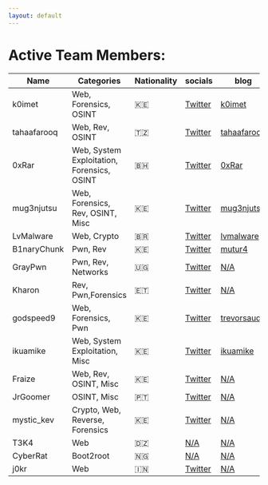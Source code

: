 ```yaml
---
layout: default
---
```


# Active Team Members:

<table class="active-members">
  <thead>
    <tr>
      <th>Name</th>
      <th>Categories</th>
      <th>Nationality</th>
      <th>socials</th>
      <th>blog</th>
    </tr>
  </thead>
  <tbody>
    <tr>
      <td>k0imet</td>
      <td>Web, Forensics, OSINT</td>
      <td> 🇰🇪 </td>
      <td><a href="https://twitter.com/k0imet_" target="_blank" rel="noopener noreferrer">Twitter</a></td>
      <td><a href="https://blog.k0imet.tech" target="_blank" rel="noopener noreferrer">k0imet</a></td>
    </tr>
    <tr>
      <td>tahaafarooq</td>
      <td>Web, Rev, OSINT</td>
      <td> 🇹🇿 </td>
      <td><a href="https://twitter.com/tahaafarooq" target="_blank" rel="noopener noreferrer">Twitter</a></td>
      <td><a href="https://hackmd.io/@tahaafarooq" target="_blank" rel="noopener noreferrer">tahaafarooq</a></td>
    </tr>
    <tr>
      <td>0xRar</td>
      <td>Web, System Exploitation, Forensics, OSINT</td>
      <td> 🇧🇭 </td>
      <td><a href="https://twitter.com/fcv9_q" target="_blank" rel="noopener noreferrer">Twitter</a></td>
      <td><a href="http://0xrar.net/blog" target="_blank" rel="noopener noreferrer">0xRar</a></td>
    </tr>
    <tr>
      <td>mug3njutsu</td>
      <td>Web, Forensics, Rev, OSINT, Misc</td>
      <td> 🇰🇪 </td>
      <td><a href="https://twitter.com/mug3njutsu" target="_blank" rel="noopener noreferrer">Twitter</a></td>
      <td><a href="https://hackmd.io/@mug3njutsu" target="_blank" rel="noopener noreferrer">mug3njutsu</a></td>
    </tr>
     <tr>
      <td>LvMalware</td>
      <td>Web, Crypto</td>
      <td> 🇧🇷 </td>
      <td><a href="https://twitter.com/lvmalware" target="_blank" rel="noopener noreferrer">Twitter</a></td>
      <td><a href="https://lvmalware.github.io" target="_blank" rel="noopener noreferrer">lvmalware</a></td>
    </tr>
    <tr>
      <td>B1naryChunk</td>
      <td>Pwn, Rev</td>
      <td> 🇰🇪 </td>
      <td><a href="https://twitter.com/BinaryChunk" target="_blank" rel="noopener noreferrer">Twitter</a></td>
      <td><a href="https://mutur4.github.io/posts/" target="_blank" rel="noopener noreferrer">mutur4</a></td>
    </tr>
    <tr>
      <td>GrayPwn</td>
      <td>Pwn, Rev, Networks</td>
      <td> 🇺🇬 </td>
      <td><a href="https://twitter.com/graypwn" target="_blank" rel="noopener noreferrer">Twitter</a></td>
      <td><a href="https://www.youtube.com/watch?v=dQw4w9WgXcQ" target="_blank" rel="noopener noreferrer">N/A</a></td>
    </tr>
    <tr>
      <td>Kharon</td>
      <td>Rev, Pwn,Forensics</td>
      <td> 🇪🇹 </td>
      <td><a href="https://twitter.com/masterSal_" target="_blank" rel="noopener noreferrer">Twitter</a></td>
      <td><a href="https://www.youtube.com/watch?v=dQw4w9WgXcQ" target="_blank" rel="noopener noreferrer">N/A</a></td>
    </tr>
    <tr>
      <td>godspeed9</td>
      <td>Web, Forensics, Pwn</td>
      <td> 🇰🇪 </td>
      <td><a href="https://twitter.com/trevorsaudi" target="_blank" rel="noopener noreferrer">Twitter</a></td>
      <td><a href="https://trevorsaudi.medium.com" target="_blank" rel="noopener noreferrer">trevorsaudi</a></td>
    </tr>
    <tr>
      <td>ikuamike</td>
      <td>Web, System Exploitation, Misc</td>
      <td> 🇰🇪 </td>
      <td><a href="https://twitter.com/ikuamike" target="_blank" rel="noopener noreferrer">Twitter</a></td>
      <td><a href="https://blog.ikuamike.io" target="_blank" rel="noopener noreferrer">ikuamike</a></td>
    </tr>
    <tr>
      <td>Fraize</td>
      <td>Web, Rev, OSINT, Misc</td>
      <td> 🇰🇪 </td>
      <td><a href="https://twitter.com/la_fraize" target="_blank" rel="noopener noreferrer">Twitter</a></td>
      <td><a href="https://www.youtube.com/watch?v=dQw4w9WgXcQ" target="_blank" rel="noopener noreferrer">N/A</a></td>
    </tr>
    <tr>
      <td>JrGoomer</td>
      <td>OSINT, Misc</td>
      <td> 🇵🇹 </td>
      <td><a href="https://twitter.com/JrGoomer" target="_blank" rel="noopener noreferrer">Twitter</a></td>
      <td><a href="https://www.youtube.com/watch?v=dQw4w9WgXcQ" target="_blank" rel="noopener noreferrer">N/A</a></td>
    </tr>
    <tr>
      <td>mystic_kev</td>
      <td>Crypto, Web, Reverse, Forensics</td>
      <td> 🇰🇪 </td>
      <td><a href="https://twitter.com/mystic_kev" target="_blank" rel="noopener noreferrer">Twitter</a></td>
      <td><a href="https://www.youtube.com/watch?v=dQw4w9WgXcQ" target="_blank" rel="noopener noreferrer">N/A</a></td>
    </tr>
    <tr>
      <td>T3K4</td>
      <td>Web</td>
      <td> 🇩🇿 </td>
      <td><a href="https://twitter.com/tekyoucef1" target="_blank" rel="noopener noreferrer">N/A</a></td>
      <td><a href="https://www.youtube.com/watch?v=dQw4w9WgXcQ" target="_blank" rel="noopener noreferrer">N/A</a></td>
    </tr>
    <tr>
      <td>CyberRat</td>
      <td>Boot2root</td>
      <td> 🇳🇬 </td>
      <td><a href="https://twitter.com/ratilovich" target="_blank" rel="noopener noreferrer">N/A</a></td>
      <td><a href="https://www.youtube.com/watch?v=dQw4w9WgXcQ" target="_blank" rel="noopener noreferrer">N/A</a></td>
    </tr>
    <tr>
      <td>j0kr</td>
      <td>Web</td>
      <td> 🇮🇳 </td>
      <td><a href="https://twitter.com/z0k_r" target="_blank" rel="noopener noreferrer">Twitter</a></td>
      <td><a href="https://jokrhub.github.io" target="_blank" rel="noopener noreferrer">N/A</a></td>
    </tr>
  </tbody>
</table>
